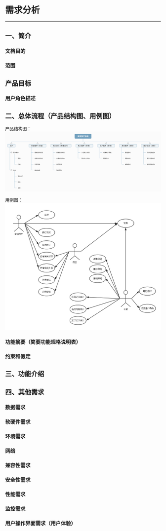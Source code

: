 # 需求分析

* * *

## 一、简介

### 文档目的

### 范围

## 产品目标

### 用户角色描述


## 二、总体流程（产品结构图、用例图）

产品结构图：
<img src="https://raw.githubusercontent.com/CodeMonkeyJeffGT/hotel/master/docs/imgs/%E7%BB%93%E6%9E%84%E5%9B%BE.png" />

用例图：
<img src="https://raw.githubusercontent.com/CodeMonkeyJeffGT/hotel/master/docs/imgs/%E7%94%A8%E4%BE%8B%E5%9B%BE.png" />

### 功能摘要（简要功能规格说明表）

### 约束和假定

## 三、功能介绍

## 四、其他需求

### 数据需求

### 软硬件需求

### 环境需求

### 网络

### 兼容性需求

### 安全性需求

### 性能需求

### 监控需求

### 用户操作界面需求（用户体验）
